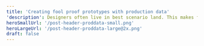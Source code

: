 ```yaml
---
title: 'Creating fool proof prototypes with production data'
'description': Designers often live in best scenario land. This makes for pretty pictures but when engineers start putting things together it quickly falls apart.
heroSmallUrl: '/post-header-proddata-small.png'
heroLargeUrl: '/post-header-proddata-large@2x.png'
draft: false
---
```

